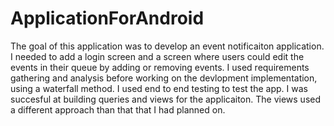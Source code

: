 # ApplicationForAndroid
The goal of this application was to develop an event notificaiton application. I needed to add a login screen and a screen where users could edit the events in their queue
by adding or removing events. I used requirements gathering and analysis before working on the devlopment implementation, using a waterfall method. I used end to end testing to test the app. 
I was succesful at building queries and views for the applicaiton. The views used a different approach than that that I had planned on.
